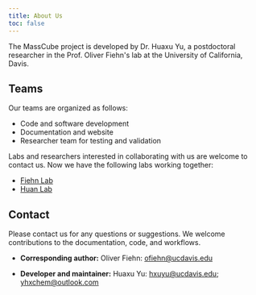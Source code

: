```yaml
---
title: About Us
toc: false
---
```


The MassCube project is developed by Dr. Huaxu Yu, a postdoctoral researcher in the Prof. Oliver Fiehn's lab at the University of California, Davis.

## Teams

Our teams are organized as follows:

- Code and software development
- Documentation and website
- Researcher team for testing and validation

Labs and researchers interested in collaborating with us are welcome to contact us. Now we have the following labs working together:

- [Fiehn Lab](https://fiehnlab.ucdavis.edu/)
- [Huan Lab](https://huan.chem.ubc.ca/)

## Contact

Please contact us for any questions or suggestions. We welcome contributions to the documentation, code, and workflows.

- **Corresponding author:** Oliver Fiehn: ofiehn@ucdavis.edu

- **Developer and maintainer:** Huaxu Yu: hxuyu@ucdavis.edu; yhxchem@outlook.com
